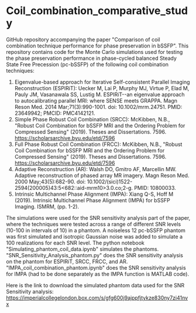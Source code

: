 # Coil_combination_comparative_study
GitHub repository accompanying the paper "Comparison of coil combination technique performance for phase preservation in bSSFP". This repository contains code for the Monte Carlo simulations used for testing the phase preservation performance in phase-cycled balanced Steady State Free Precession (pc-bSSFP) of the following coil combination techniques:

1. Eigenvalue-based approach for Iterative Self-consistent Parallel Imaging Reconstruction (ESPIRiT): Uecker M, Lai P, Murphy MJ, Virtue P, Elad M, Pauly JM, Vasanawala SS, Lustig M. ESPIRiT--an eigenvalue approach to autocalibrating parallel MRI: where SENSE meets GRAPPA. Magn Reson Med. 2014 Mar;71(3):990-1001. doi: 10.1002/mrm.24751. PMID: 23649942; PMCID: PMC4142121.
2. Simple Phase Robust Coil Combination (SRCC): McKibben, N.B., "Robust Coil Combination for bSSFP MRI and the Ordering Problem for Compressed Sensing" (2019). Theses and Dissertations. 7596. https://scholarsarchive.byu.edu/etd/7596
3. Full Phase Robust Coil Combination (FRCC): McKibben, N.B., "Robust Coil Combination for bSSFP MRI and the Ordering Problem for Compressed Sensing" (2019). Theses and Dissertations. 7596. https://scholarsarchive.byu.edu/etd/7596
4. Adaptive Reconstruction (AR): Walsh DO, Gmitro AF, Marcellin MW. Adaptive reconstruction of phased array MR imagery. Magn Reson Med. 2000 May;43(5):682-90. doi: 10.1002/(sici)1522-2594(200005)43:5<682::aid-mrm10>3.0.co;2-g. PMID: 10800033.
5. Intrinsic Multichannel Phase Alignment (IMPA): Xiang Q-S, Hoff M (2019). Intrinsic Multichannel Phase Alignment (IMPA) for bSSFP Imaging. ISMRM, (pp. 1-2).  

The simulations were used for the SNR sensitivity analysis part of the paper, where the techniques were tested across a range of different SNR levels (10-100 in intervals of 10) in a phantom. A noiseless 12 pc-bSSFP phantom was first simulated and isotropic Gaussian noise was added to simulate a 100 realizations for each SNR level. The python notebook "Simulating_phantom_coil_data.ipynb" simulates the phantoms. "SNR_Sensitivity_Analysis_phantom.py" does the SNR sensitivity analysis on the phantom for ESPIRiT, SRCC, FRCC, and AR. "IMPA_coil_combination_phantom.ipynb" does the SNR sensitivity analysis for IMPA (had to be done separately as the IMPA function is MATLAB code). 

Here is the link to download the simulated phantom data used for the SNR Sensitivity analysis: https://imperialcollegelondon.box.com/s/gfg600j9ajppfjtykze830ny7zi41nvx
